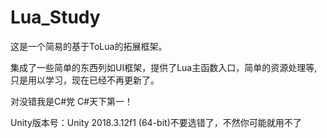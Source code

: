 # Lua_Study
这是一个简易的基于ToLua的拓展框架。

集成了一些简单的东西列如UI框架，提供了Lua主函数入口，简单的资源处理等,只是用以学习，现在已经不再更新了。

对没错我是C#党 C#天下第一！


Unity版本号：Unity 2018.3.12f1 (64-bit)不要选错了，不然你可能就用不了
